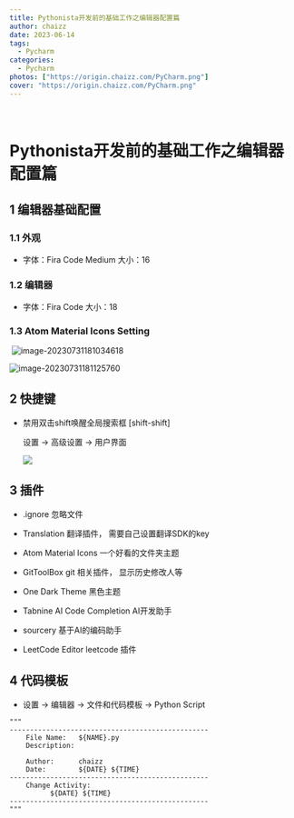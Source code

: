 ```yaml
---
title: Pythonista开发前的基础工作之编辑器配置篇
author: chaizz
date: 2023-06-14
tags:
  - Pycharm
categories:
  - Pycharm
photos: ["https://origin.chaizz.com/PyCharm.png"]
cover: "https://origin.chaizz.com/PyCharm.png"
---
```


​    

<!--more-->

# Pythonista开发前的基础工作之编辑器配置篇

## 1 编辑器基础配置

### 1.1 外观

- 字体：Fira Code Medium  大小：16

### 1.2 编辑器

- 字体：Fira Code  大小：18

### 1.3 Atom Material Icons Setting

​	![image-20230731181034618](https://origin.chaizz.com/tc/image-20230731181034618.png)



![image-20230731181125760](https://origin.chaizz.com/tc/image-20230731181125760.png)



## 2 快捷键

- 禁用双击shift唤醒全局搜索框 [shift-shift] 

  设置 -> 高级设置 -> 用户界面

  ![](https://origin.chaizz.com/tc/image-20230614153241084.png)



## 3 插件

- .ignore  忽略文件

- Translation 翻译插件， 需要自己设置翻译SDK的key 
- Atom Material Icons   一个好看的文件夹主题
- GitToolBox    git 相关插件， 显示历史修改人等
- One Dark Theme  黑色主题
- Tabnine AI Code Completion AI开发助手
- sourcery  基于AI的编码助手
- LeetCode Editor leetcode 插件



## 4 代码模板

-  设置 -> 编辑器 -> 文件和代码模板 -> Python Script 

  ```
  """
  -------------------------------------------------
      File Name:   ${NAME}.py
      Description: 
          
      Author:      chaizz
      Date:        ${DATE} ${TIME}
  -------------------------------------------------
      Change Activity:
            ${DATE} ${TIME}
  -------------------------------------------------
  """
  ```

  
